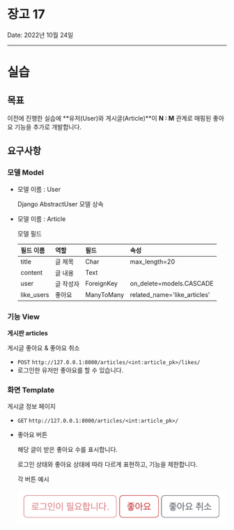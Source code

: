 # 장고 17

Date: 2022년 10월 24일

---

# 실습


## 목표

이전에 진행한 실습에 **유저(User)와 게시글(Article)**이 **N : M** 관계로 매핑된 좋아요 기능을 추가로 개발합니다.


## 요구사항

### 모델 Model

- 모델 이름 : User
  
    Django AbstractUser 모델 상속
    
- 모델 이름 : Article
  
    모델 필드
    
    | 필드 이름 | 역할 | 필드 | 속성 |
    | --- | --- | --- | --- |
    | title | 글 제목 | Char | max_length=20 |
    | content | 글 내용 | Text |  |
    | user | 글 작성자 | ForeignKey | on_delete=models.CASCADE |
    | like_users | 좋아요 | ManyToMany | related_name='like_articles’ |

### 기능 View

**게시판 articles** 

게시글 좋아요 & 좋아요 취소

- `POST` `http://127.0.0.1:8000/articles/<int:article_pk>/likes/`
- 로그인한 유저만 좋아요를 할 수 있습니다.

### 화면 Template

게시글 정보 페이지

- `GET` `http://127.0.0.1:8000/articles/<int:article_pk>/`
- 좋아요 버튼
  
    해당 글이 받은 좋아요 수를 표시합니다.
    
    로그인 상태와 좋아요 상태에 따라 다르게 표현하고, 기능을 제한합니다.
    
    각 버튼 예시
    
    ![Untitled](./README.assets/Untitled.png)